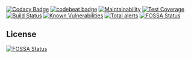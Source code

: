 [![Codacy Badge](https://api.codacy.com/project/badge/Grade/e5ed1135b7024b03844b9cc86008e8dd)](https://www.codacy.com/manual/IncPlusPlus/bigtoolbox-math?utm_source=github.com&amp;utm_medium=referral&amp;utm_content=IncPlusPlus/bigtoolbox-math&amp;utm_campaign=Badge_Grade)
[![codebeat badge](https://codebeat.co/badges/c2a43e99-8219-4049-9159-59c3f07ced67)](https://codebeat.co/projects/github-com-incplusplus-bigtoolbox-math-master)
[![Maintainability](https://api.codeclimate.com/v1/badges/bd2d071045ae34ee5423/maintainability)](https://codeclimate.com/github/IncPlusPlus/bigtoolbox-math/maintainability)
[![Test Coverage](https://api.codeclimate.com/v1/badges/bd2d071045ae34ee5423/test_coverage)](https://codeclimate.com/github/IncPlusPlus/bigtoolbox-math/test_coverage)
[![Build Status](https://travis-ci.com/IncPlusPlus/bigtoolbox-math.svg?branch=master)](https://travis-ci.com/IncPlusPlus/bigtoolbox-math)
[![Known Vulnerabilities](https://snyk.io//test/github/IncPlusPlus/bigtoolbox-math/badge.svg?targetFile=pom.xml)](https://snyk.io//test/github/IncPlusPlus/bigtoolbox-math?targetFile=pom.xml)
[![Total alerts](https://img.shields.io/lgtm/alerts/g/IncPlusPlus/bigtoolbox-math.svg?logo=lgtm&logoWidth=18)](https://lgtm.com/projects/g/IncPlusPlus/bigtoolbox-math/alerts/)
[![FOSSA Status](https://app.fossa.io/api/projects/git%2Bgithub.com%2FIncPlusPlus%2Fbigtoolbox-math.svg?type=shield)](https://app.fossa.io/projects/git%2Bgithub.com%2FIncPlusPlus%2Fbigtoolbox-math?ref=badge_shield)


## License
[![FOSSA Status](https://app.fossa.io/api/projects/git%2Bgithub.com%2FIncPlusPlus%2Fbigtoolbox-math.svg?type=large)](https://app.fossa.io/projects/git%2Bgithub.com%2FIncPlusPlus%2Fbigtoolbox-math?ref=badge_large)